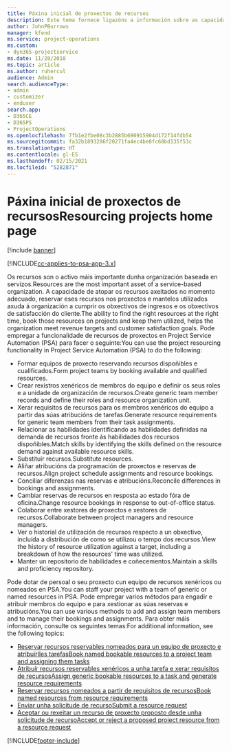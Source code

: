 ```yaml
---
title: Páxina inicial de proxectos de recursos
description: Este tema fornece ligazóns a información sobre as capacidades de xestión de recursos en Project Service Automation (PSA) para Dynamics 365.
author: JohnPBurrows
manager: kfend
ms.service: project-operations
ms.custom:
- dyn365-projectservice
ms.date: 11/28/2018
ms.topic: article
ms.author: ruhercul
audience: Admin
search.audienceType:
- admin
- customizer
- enduser
search.app:
- D365CE
- D365PS
- ProjectOperations
ms.openlocfilehash: 7fb1e2fbe08c3b2885b690915904d172f14fdb54
ms.sourcegitcommit: fa32b1893286f20271fa4ec4be8fc68bd135f53c
ms.translationtype: HT
ms.contentlocale: gl-ES
ms.lasthandoff: 02/15/2021
ms.locfileid: "5282871"
---
```

# <a name="resourcing-projects-home-page"></a><span data-ttu-id="69248-103">Páxina inicial de proxectos de recursos</span><span class="sxs-lookup"><span data-stu-id="69248-103">Resourcing projects home page</span></span>

[!include [banner](../includes/psa-now-project-operations.md)]

[!INCLUDE[cc-applies-to-psa-app-3.x](../includes/cc-applies-to-psa-app-3x.md)]

<span data-ttu-id="69248-104">Os recursos son o activo máis importante dunha organización baseada en servizos.</span><span class="sxs-lookup"><span data-stu-id="69248-104">Resources are the most important asset of a service-based organization.</span></span> <span data-ttu-id="69248-105">A capacidade de atopar os recursos axeitados no momento adecuado, reservar eses recursos nos proxectos e mantelos utilizados axuda á organización a cumprir os obxectivos de ingresos e os obxectivos de satisfacción do cliente.</span><span class="sxs-lookup"><span data-stu-id="69248-105">The ability to find the right resources at the right time, book those resources on projects and keep them utilized, helps the organization meet revenue targets and customer satisfaction goals.</span></span> <span data-ttu-id="69248-106">Pode empregar a funcionalidade de recursos de proxectos en Project Service Automation (PSA) para facer o seguinte:</span><span class="sxs-lookup"><span data-stu-id="69248-106">You can use the project resourcing functionality in Project Service Automation (PSA) to do the following:</span></span>

- <span data-ttu-id="69248-107">Formar equipos de proxecto reservando recursos dispoñibles e cualificados.</span><span class="sxs-lookup"><span data-stu-id="69248-107">Form project teams by booking available and qualified resources.</span></span>
- <span data-ttu-id="69248-108">Crear rexistros xenéricos de membros do equipo e definir os seus roles e a unidade de organización de recursos.</span><span class="sxs-lookup"><span data-stu-id="69248-108">Create generic team member records and define their roles and resource organization unit.</span></span>
- <span data-ttu-id="69248-109">Xerar requisitos de recursos para os membros xenéricos do equipo a partir das súas atribucións de tarefas.</span><span class="sxs-lookup"><span data-stu-id="69248-109">Generate resource requirements for generic team members from their task assignments.</span></span>
- <span data-ttu-id="69248-110">Relacionar as habilidades identificando as habilidades definidas na demanda de recursos fronte ás habilidades dos recursos dispoñibles.</span><span class="sxs-lookup"><span data-stu-id="69248-110">Match skills by identifying the skills defined on the resource demand against available resource skills.</span></span>
- <span data-ttu-id="69248-111">Substituír recursos.</span><span class="sxs-lookup"><span data-stu-id="69248-111">Substitute resources.</span></span>
- <span data-ttu-id="69248-112">Aliñar atribucións da programación de proxectos e reservas de recursos.</span><span class="sxs-lookup"><span data-stu-id="69248-112">Align project schedule assignments and resource bookings.</span></span>
- <span data-ttu-id="69248-113">Conciliar diferenzas nas reservas e atribucións.</span><span class="sxs-lookup"><span data-stu-id="69248-113">Reconcile differences in bookings and assignments.</span></span>
- <span data-ttu-id="69248-114">Cambiar reservas de recursos en resposta ao estado fóra de oficina.</span><span class="sxs-lookup"><span data-stu-id="69248-114">Change resource bookings in response to out-of-office status.</span></span>
- <span data-ttu-id="69248-115">Colaborar entre xestores de proxectos e xestores de recursos.</span><span class="sxs-lookup"><span data-stu-id="69248-115">Collaborate between project managers and resource managers.</span></span>
- <span data-ttu-id="69248-116">Ver o historial de utilización de recursos respecto a un obxectivo, incluída a distribución de como se utilizou o tempo dos recursos.</span><span class="sxs-lookup"><span data-stu-id="69248-116">View the history of resource utilization against a target, including a breakdown of how the resources' time was utilized.</span></span>
- <span data-ttu-id="69248-117">Manter un repositorio de habilidades e coñecementos.</span><span class="sxs-lookup"><span data-stu-id="69248-117">Maintain a skills and proficiency repository.</span></span>


<span data-ttu-id="69248-118">Pode dotar de persoal o seu proxecto cun equipo de recursos xenéricos ou nomeados en PSA.</span><span class="sxs-lookup"><span data-stu-id="69248-118">You can staff your project with a team of generic or named resources in PSA.</span></span> <span data-ttu-id="69248-119">Pode empregar varios métodos para engadir e atribuír membros do equipo e para xestionar as súas reservas e atribucións.</span><span class="sxs-lookup"><span data-stu-id="69248-119">You can use various methods to add and assign team members and to manage their bookings and assignments.</span></span> <span data-ttu-id="69248-120">Para obter máis información, consulte os seguintes temas:</span><span class="sxs-lookup"><span data-stu-id="69248-120">For additional information, see the following topics:</span></span>

- [<span data-ttu-id="69248-121">Reservar recursos reservables nomeados para un equipo de proxecto e atribuírlles tarefas</span><span class="sxs-lookup"><span data-stu-id="69248-121">Book named bookable resources to a project team and assigning them tasks</span></span>](assign-named-bookable-resource.md)
- [<span data-ttu-id="69248-122">Atribuír recursos reservables xenéricos a unha tarefa e xerar requisitos de recursos</span><span class="sxs-lookup"><span data-stu-id="69248-122">Assign generic bookable resources to a task and generate resource requirements</span></span>](assign-generic-bookable-resource.md)
- [<span data-ttu-id="69248-123">Reservar recursos nomeados a partir de requisitos de recursos</span><span class="sxs-lookup"><span data-stu-id="69248-123">Book named resources from resource requirements</span></span>](book-named-resource.md)
- [<span data-ttu-id="69248-124">Enviar unha solicitude de recurso</span><span class="sxs-lookup"><span data-stu-id="69248-124">Submit a resource request</span></span>](submit-resource-request.md)
- [<span data-ttu-id="69248-125">Aceptar ou rexeitar un recurso de proxecto proposto desde unha solicitude de recurso</span><span class="sxs-lookup"><span data-stu-id="69248-125">Accept or reject a proposed project resource from a resource request</span></span>](accept-reject-proposed-resource.md)


[!INCLUDE[footer-include](../includes/footer-banner.md)]